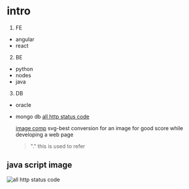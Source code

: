 # intro

1. FE

- angular
- react

2. BE

- python
- nodes
- java

3. DB

- oracle
- mongo db
  [all http status code](https://www.youtube.com/watch?v=ORCuz7s5cCY)

  [image comp](https://squoosh.app)
  svg-best conversion for an image for good score while developing a web page

  > "." this is used to refer

## java script image

![all http status code](https://encrypted-tbn0.gstatic.com/images?q=tbn:ANd9GcQpuYdLEzBvwemix8pwsncUkLLOQqnByncadg&s)
